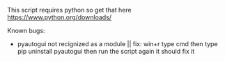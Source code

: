 
This script requires python so get that here https://www.python.org/downloads/

Known bugs:
  -  pyautogui not recignized as a module || fix: win+r type cmd then type pip uninstall pyautogui then run the script again it should fix it
